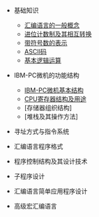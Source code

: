 * 基础知识
    * [汇编语言的一般概念](md/汇编语言的一般概念.md)
    * [进位计数制及其相互转换](md/进位计数制及其相互转换.md)
    * [带符号数的表示](md/带符号数的表示.md)
    * [ASCII码](md/ASCII码.md)
    * [基本逻辑运算](md/基本逻辑运算.md)

* IBM-PC微机的功能结构
    * [IBM-PC微机基本结构](md/IBM-PC微机基本结构.md)
    * [CPU寄存器结构及用途](md/CPU寄存器结构及用途.md)
    * [存储器组织结构]
    * [堆栈及其操作方法]

* 寻址方式与指令系统

* 汇编语言程序格式

* 程序控制结构及其设计技术

* 子程序设计

* 汇编语言简单应用程序设计

* 高级宏汇编语言